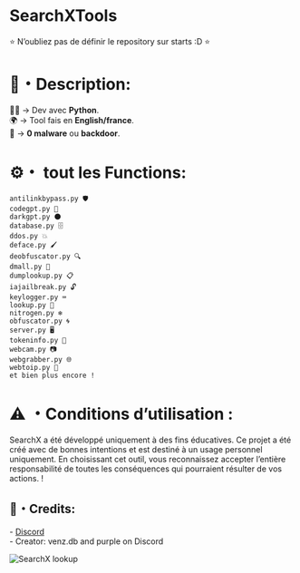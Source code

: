 # SearchXTools

⭐ N’oubliez pas de définir le repository sur starts :D ⭐</h3>

<h1>📜・Description:</h1>

<p>
  👨‍💻 -> Dev avec <strong>Python</strong>.<br>
  🌍 -> Tool fais en <strong>English/france</strong>.<br>
  🔎 -> <strong>0 malware</strong> ou <strong>backdoor</strong>.<br>
</p>

<h1>⚙️・ tout les Functions:</h1>

```
antilinkbypass.py 🛡️
codegpt.py 🤖
darkgpt.py 🌑
database.py 🗄️
ddos.py 💥
deface.py 🖌️
deobfuscator.py 🔍
dmall.py 🛒
dumplookup.py 📋
iajailbreak.py 🔓
keylogger.py ⌨️
lookup.py 🔎
nitrogen.py ❄️
obfuscator.py 🌀
server.py 🖥️
tokeninfo.py 🧩
webcam.py 📷
webgrabber.py 🌐
webtoip.py 📡
et bien plus encore !
```

<h1>⚠️ ・Conditions d’utilisation :</h1>

<p>
  SearchX a été développé uniquement à des fins éducatives. Ce projet a été créé avec de bonnes intentions et est destiné à un usage personnel uniquement. En choisissant cet outil, vous reconnaissez accepter l’entière responsabilité de toutes les conséquences qui pourraient résulter de vos actions. !
</p>


<h2>🔗・Credits:</h2>

<p>
  - <a href="https://discord.gg/searchx">Discord</a><br>
  - Creator: venz.db and purple on Discord<br>
</p>

![SearchX lookup](https://github.com/user-attachments/assets/a19750f6-3b98-4ec9-8c0b-ef0d78ef7975)
